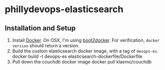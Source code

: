 phillydevops-elasticsearch
==========================

## Installation and Setup

1. Install [Docker](https://www.docker.io/gettingstarted/#h_installation). On OSX, I'm using [boot2docker](http://docs.docker.io/en/latest/installation/mac/#boot2docker). For verification, `docker version` should return a version.
1. Build the custom elasticsearch docker image, with a tag of `devops-es`.
    docker build -t devops-es elasticsearch-dockerfile/Dockerfile
1. Pull down the couchdb docker image
    docker pull klaemo/couchdb
